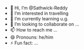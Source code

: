 - 👋 Hi, I’m @Sathwick-Reddy
- 👀 I’m interested in travelling
- 🌱 I’m currently learning u.g.
- 💞️ I’m looking to collaborate on ...
- 📫 How to reach me ...
- 😄 Pronouns: he/him
- ⚡ Fun fact: ...

<!---
Sathwick-Reddy/Sathwick-Reddy is a ✨ special ✨ repository because its `README.md` (this file) appears on your GitHub profile.
You can click the Preview link to take a look at your changes.
--->
